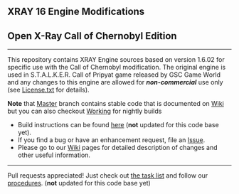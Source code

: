 ## XRAY 16 Engine Modifications
## Open X-Ray Call of Chernobyl Edition
----
This repository contains XRAY Engine sources based on version 1.6.02 for specific use with the Call of Chernobyl modification.
The original engine is used in S.T.A.L.K.E.R. Call of Pripyat game released by GSC Game World and any changes to this engine are allowed for ***non-commercial*** use only (see [License.txt](https://github.com/avoitishin/xray-16/blob/master/License.txt) for details).

**Note** that [Master](https://github.com/revolucas/xray-16/tree/master) branch contains stable code that is documented on [Wiki](https://github.com/revolucas/xray-16/wiki) but you can also checkout [Working](https://github.com/revolucas/xray-16/tree/working) for nightly builds

* Build instructions can be found [here](https://github.com/revolucas/xray-16/blob/master/doc/howto/build.txt) (**not** updated for this code base yet).
* If you find a bug or have an enhancement request, file an [Issue](https://github.com/revolucas/xray-16/issues).
* Please go to our [Wiki](https://github.com/avoitishin/xray-16/wiki) pages for detailed description of changes and other useful information.   

  
---
Pull requests appreciated! Just check out 
[the task list](https://github.com/revolucas/xray-16/blob/master/doc/design/task_list.txt) 
and follow our [procedures](https://github.com/revolucas/xray-16/tree/master/doc/procedure). (**not** updated for this code base yet)
